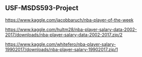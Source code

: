 ## USF-MSDS593-Project

https://www.kaggle.com/jacobbaruch/nba-player-of-the-week

https://www.kaggle.com/hultm28/nba-player-salary-data-2002-2017/downloads/nba-player-salary-data-2002-2017.zip/2

https://www.kaggle.com/whitefero/nba-player-salary-19902017/downloads/nba-player-salary-19902017.zip/1
